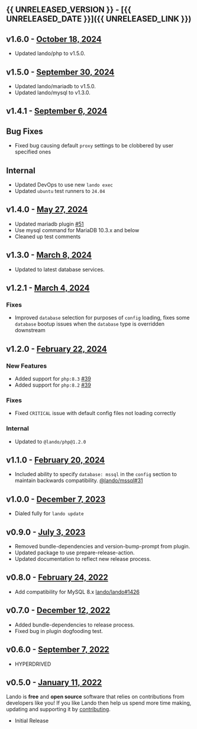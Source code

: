 ## {{ UNRELEASED_VERSION }} - [{{ UNRELEASED_DATE }}]({{ UNRELEASED_LINK }})

## v1.6.0 - [October 18, 2024](https://github.com/lando/wordpress/releases/tag/v1.6.0)

 * Updated lando/php to v1.5.0.

## v1.5.0 - [September 30, 2024](https://github.com/lando/wordpress/releases/tag/v1.5.0)

* Updated lando/mariadb to v1.5.0.
* Updated lando/mysql to v1.3.0.

## v1.4.1 - [September 6, 2024](https://github.com/lando/wordpress/releases/tag/v1.4.1)

## Bug Fixes

* Fixed bug causing default `proxy` settings to be clobbered by user specified ones

## Internal

* Updated DevOps to use new `lando exec`
* Updated `ubuntu` test runners to `24.04`

## v1.4.0 - [May 27, 2024](https://github.com/lando/wordpress/releases/tag/v1.4.0)

* Updated mariadb plugin [#51](https://github.com/lando/mariadb/issues/51)
* Use mysql command for MariaDB 10.3.x and below
* Cleaned up test comments

## v1.3.0 - [March 8, 2024](https://github.com/lando/wordpress/releases/tag/v1.3.0)

* Updated to latest database services.

## v1.2.1 - [March 4, 2024](https://github.com/lando/wordpress/releases/tag/v1.2.1)

### Fixes

* Improved `database` selection for purposes of `config` loading, fixes some `database` bootup issues when the `database` type is overridden downstream

## v1.2.0 - [February 22, 2024](https://github.com/lando/wordpress/releases/tag/v1.2.0)

### New Features

* Added support for `php:8.3` [#39](https://github.com/lando/wordpress/issues/39)
* Added support for `php:8.2` [#39](https://github.com/lando/wordpress/issues/39)

### Fixes

* Fixed `CRITICAL` issue with default config files not loading correctly

### Internal

* Updated to `@lando/php@1.2.0`

## v1.1.0 - [February 20, 2024](https://github.com/lando/wordpress/releases/tag/v1.1.0)

* Included ability to specify `database: mssql` in the `config` section to maintain backwards compatibility. [@lando/mssql#31](https://github.com/lando/mssql/issues/31)

## v1.0.0 - [December 7, 2023](https://github.com/lando/wordpress/releases/tag/v1.0.0)

* Dialed fully for `lando update`

## v0.9.0 - [July 3, 2023](https://github.com/lando/wordpress/releases/tag/v0.9.0)

* Removed bundle-dependencies and version-bump-prompt from plugin.
* Updated package to use prepare-release-action.
* Updated documentation to reflect new release process.

## v0.8.0 - [February 24, 2022](https://github.com/lando/wordpress/releases/tag/v0.8.0)

* Add compatibility for MySQL 8.x [lando/lando#1426](https://github.com/lando/lando/issues/1462)

## v0.7.0 - [December 12, 2022](https://github.com/lando/wordpress/releases/tag/v0.7.0)

* Added bundle-dependencies to release process.
* Fixed bug in plugin dogfooding test.

## v0.6.0 - [September 7, 2022](https://github.com/lando/wordpress/releases/tag/v0.6.0)

* HYPERDRIVED

## v0.5.0 - [January 11, 2022](https://github.com/lando/wordpress/releases/tag/v0.5.0)

Lando is **free** and **open source** software that relies on contributions from developers like you! If you like Lando then help us spend more time making, updating and supporting it by [contributing](https://github.com/sponsors/lando).

* Initial Release
